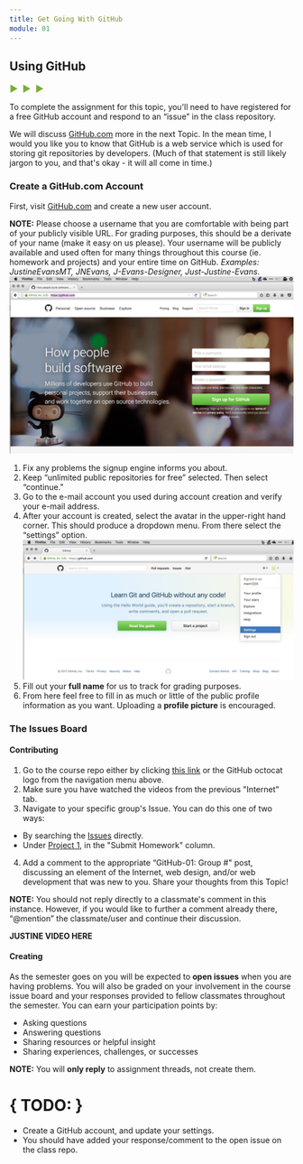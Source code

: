 ```yaml
---
title: Get Going With GitHub
module: 01
---
```


## Using GitHub
<span style="color: #79AF33; font-size: medium; font-weight: bold">▶ &nbsp;▶  &nbsp;▶</span>

To complete the assignment for this topic, you'll need to have registered for a free GitHub account and respond to an “issue” in the class repository.

We will discuss [GitHub.com](github.com) more in the next Topic. In the mean time, I would you like you to know that GitHub is a web service which is used for storing git repositories by developers. (Much of that statement is still likely jargon to you, and that's okay - it will all come in time.)


### Create a GitHub.com Account

First, visit [GitHub.com](https://github.com/) and create a new user account.

**NOTE:** Please choose a username that you are comfortable with being part of your publicly visible URL. For grading purposes, this should be a derivate of your name (make it easy on us please). Your username will be publicly available and used often for many things throughout this course (ie. homework and projects) and your entire time on GitHub. _Examples: JustineEvansMT, JNEvans, J-Evans-Designer, Just-Justine-Evans._
![GitHub.com signup page](../imgs/gh_signup.jpg)

1. Fix any problems the signup engine informs you about.
2. Keep “unlimited public repositories for free” selected. Then select “continue."
3. Go to the e-mail account you used during account creation and verify your e-mail address.
4. After your account is created, select the avatar in the upper-right hand corner. This should produce a dropdown menu. From there select the “settings” option.
![GitHub Profile Setup](../imgs/gh_setup1.jpg)
5. Fill out your **full name** for us to track for grading purposes.
6. From here feel free to fill in as much or little of the public profile information as you want. Uploading a **profile picture** is encouraged.


### The Issues Board
#### Contributing
1. Go to the course repo either by clicking [this link](https://github.com/Media-Ed-Online/intro-web-dev) or the GitHub octocat logo from the navigation menu above.
2. Make sure you have watched the videos from the previous "Internet" tab.
3. Navigate to your specific group's Issue. You can do this one of two ways:
- By searching the [Issues](https://github.com/Media-Ed-Online/intro-web-dev/issues) directly.
- Under [Project 1](https://github.com/Media-Ed-Online/intro-web-dev/projects/7), in the "Submit Homework" column.
4. Add a comment to the appropriate “GitHub-01: Group #" post, discussing an element of the Internet, web design, and/or web development that was new to you. Share your thoughts from this Topic!

**NOTE:** You should not reply directly to a classmate's comment in this instance. However, if you would like to further a comment already there, “@mention” the classmate/user and continue their discussion.

**JUSTINE VIDEO HERE**


#### Creating
As the semester goes on you will be expected to **open issues** when you are having problems. You will also be graded on your involvement in the course issue board and your responses provided to fellow classmates throughout the semester. You can earn your participation points by:
- Asking questions
- Answering questions
- Sharing resources or helpful insight
- Sharing experiences, challenges, or successes

**NOTE:** You will **only reply** to assignment threads, not create them.


# { TODO: }
- Create a GitHub account, and update your settings.
- You should have added your response/comment to the open issue on the class repo.
